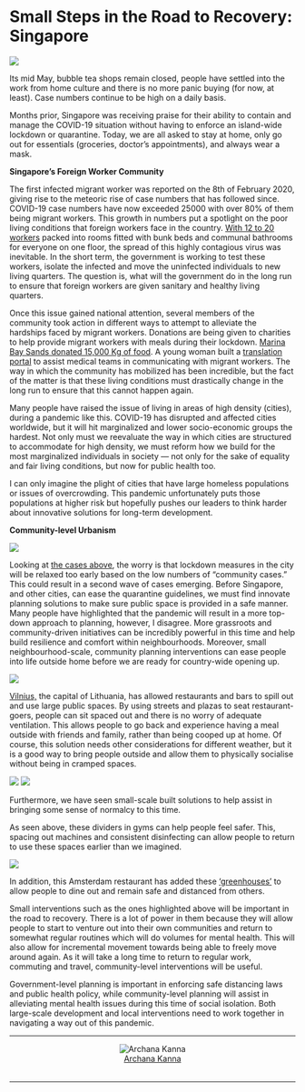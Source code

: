 **Small Steps in the Road to Recovery: Singapore**
==================================================

<img class="s t u gt ai" src="https://miro.medium.com/max/1400/1*PU0OopuMsRmkLPoyh21AZw.jpeg"/>

Its mid May, bubble tea shops remain closed, people have settled into the work from home culture and there is no more panic buying (for now, at least). Case numbers continue to be high on a daily basis.

Months prior, Singapore was receiving praise for their ability to contain and manage the COVID-19 situation without having to enforce an island-wide lockdown or quarantine. Today, we are all asked to stay at home, only go out for essentials (groceries, doctor’s appointments), and always wear a mask.

**Singapore’s Foreign Worker Community**

The first infected migrant worker was reported on the 8th of February 2020, giving rise to the meteoric rise of case numbers that has followed since. COVID-19 case numbers have now exceeded 25000 with over 80% of them being migrant workers. This growth in numbers put a spotlight on the poor living conditions that foreign workers face in the country. [With 12 to 20 workers](https://www.scmp.com/week-asia/explained/article/3080466/how-did-migrant-worker-dormitories-become-singapores-biggest) packed into rooms fitted with bunk beds and communal bathrooms for everyone on one floor, the spread of this highly contagious virus was inevitable. In the short term, the government is working to test these workers, isolate the infected and move the uninfected individuals to new living quarters. The question is, what will the government do in the long run to ensure that foreign workers are given sanitary and healthy living quarters.

Once this issue gained national attention, several members of the community took action in different ways to attempt to alleviate the hardships faced by migrant workers. Donations are being given to charities to help provide migrant workers with meals during their lockdown. [Marina Bay Sands donated 15,000 Kg of food](https://www.channelnewsasia.com/news/singapore/covid-19-marina-bay-sands-food-donation-12614552). A young woman built a [translation portal](https://www.channelnewsasia.com/news/cnainsider/covid-19-nus-medical-graduate-bengali-translators-workers-12650406) to assist medical teams in communicating with migrant workers. The way in which the community has mobilized has been incredible, but the fact of the matter is that these living conditions must drastically change in the long run to ensure that this cannot happen again.

Many people have raised the issue of living in areas of high density (cities), during a pandemic like this. COVID-19 has disrupted and affected cities worldwide, but it will hit marginalized and lower socio-economic groups the hardest. Not only must we reevaluate the way in which cities are structured to accommodate for high density, we must reform how we build for the most marginalized individuals in society — not only for the sake of equality and fair living conditions, but now for public health too.

I can only imagine the plight of cities that have large homeless populations or issues of overcrowding. This pandemic unfortunately puts those populations at higher risk but hopefully pushes our leaders to think harder about innovative solutions for long-term development.

**Community-level Urbanism**

<img class="s t u gt ai" src="https://miro.medium.com/max/1388/1*Xk40epMg8I6OBriioz6GTQ.png"/>

Looking at [the cases above](https://www.channelnewsasia.com/news/singapore/covid-19-new-cases-25000-may-13-workers-dormitories-citizen-pr-12726762), the worry is that lockdown measures in the city will be relaxed too early based on the low numbers of “community cases.” This could result in a second wave of cases emerging. Before Singapore, and other cities, can ease the quarantine guidelines, we must find innovate planning solutions to make sure public space is provided in a safe manner. Many people have highlighted that the pandemic will result in a more top-down approach to planning, however, I disagree. More grassroots and community-driven initiatives can be incredibly powerful in this time and help build resilience and comfort within neighbourhoods. Moreover, small neighbourhood-scale, community planning interventions can ease people into life outside home before we are ready for country-wide opening up.

<img class="s t u gt ai" src="https://miro.medium.com/max/1100/1*cqhQ-O4IJp-RNeAK-sMvPw.png"/>

[Vilnius,](https://www.euronews.com/2020/05/04/vilnius-becomes-giant-open-air-cafe-to-support-bars-and-restaurants) the capital of Lithuania, has allowed restaurants and bars to spill out and use large public spaces. By using streets and plazas to seat restaurant-goers, people can sit spaced out and there is no worry of adequate ventilation. This allows people to go back and experience having a meal outside with friends and family, rather than being cooped up at home. Of course, this solution needs other considerations for different weather, but it is a good way to bring people outside and allow them to physically socialise without being in cramped spaces.

<img class="s t u gt ai" src="https://miro.medium.com/max/276/1*DhP37U4ieMWjeZ4vA_UWfQ.png"/>

<img class="s t u gt ai" src="https://miro.medium.com/max/276/1*YUjzSA9_CzDM5aJAJitc-g.png"/>

Furthermore, we have seen small-scale built solutions to help assist in bringing some sense of normalcy to this time.

As seen above, these dividers in gyms can help people feel safer. This, spacing out machines and consistent disinfecting can allow people to return to use these spaces earlier than we imagined.

<img class="s t u gt ai" src="https://miro.medium.com/max/1872/1*bGy22XxbVTCKRu-EJcGYgA.png"/>

In addition, this Amsterdam restaurant has added these [‘greenhouses’](https://www.washingtonpost.com/travel/2020/05/08/this-restaurant-amsterdam-is-redefining-pandemic-dining-with-private-greenhouses/) to allow people to dine out and remain safe and distanced from others.

Small interventions such as the ones highlighted above will be important in the road to recovery. There is a lot of power in them because they will allow people to start to venture out into their own communities and return to somewhat regular routines which will do volumes for mental health. This will also allow for incremental movement towards being able to freely move around again. As it will take a long time to return to regular work, commuting and travel, community-level interventions will be useful.

Government-level planning is important in enforcing safe distancing laws and public health policy, while community-level planning will assist in alleviating mental health issues during this time of social isolation. Both large-scale development and local interventions need to work together in navigating a way out of this pandemic.


---

<div style="display: flex; margin-bottom: 2rem">
    <div style="margin: 0 auto; text-align: center">
        <img alt="Archana Kanna" src="https://miro.medium.com/fit/c/96/96/0*cmiOmSX3I7_I08yo."/>
        <br/>
        <a href="https://medium.com/@archkann?source=post_page-----49d9519c20f----------------------">Archana Kanna</a>
    </div>
</div>

---